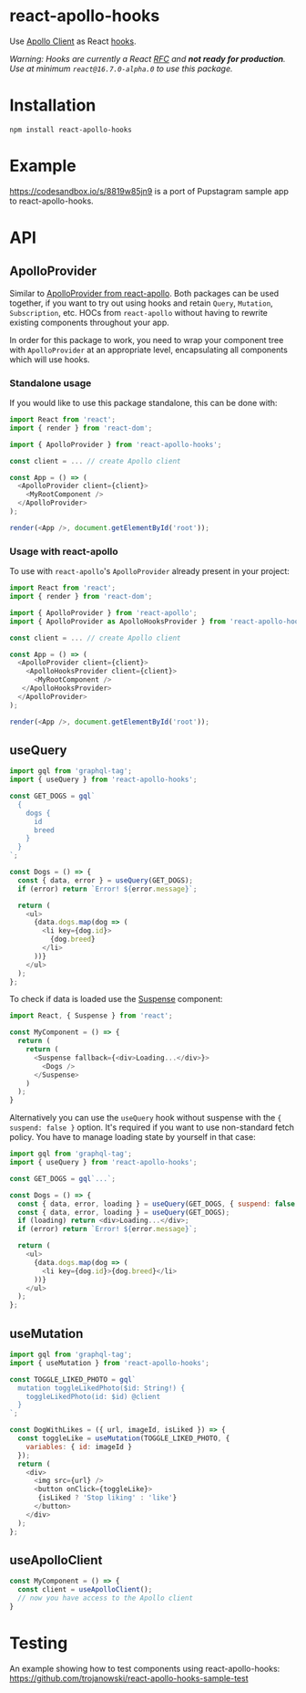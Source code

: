 # react-apollo-hooks

Use [Apollo Client](https://github.com/apollographql/apollo-client) as React [hooks](https://reactjs.org/docs/hooks-intro.html).

_Warning: Hooks are currently a React [RFC](https://github.com/reactjs/rfcs/pull/68) and **not ready for production**. Use at minimum `react@16.7.0-alpha.0` to use this package._

# Installation

`npm install react-apollo-hooks`

# Example

<https://codesandbox.io/s/8819w85jn9> is a port of Pupstagram sample app to react-apollo-hooks.

# API

## ApolloProvider

Similar to [ApolloProvider from react-apollo](https://www.apollographql.com/docs/react/essentials/get-started.html#creating-provider). 
Both packages can be used together, if you want to try out using hooks and retain `Query`, `Mutation`, `Subscription`, etc. HOCs from `react-apollo` without having to rewrite existing components throughout your app.

In order for this package to work, you need to wrap your component tree with `ApolloProvider` at an appropriate level, encapsulating all components which will use hooks.

### Standalone usage

If you would like to use this package standalone, this can be done with:

```javascript
import React from 'react';
import { render } from 'react-dom';

import { ApolloProvider } from 'react-apollo-hooks';

const client = ... // create Apollo client

const App = () => (
  <ApolloProvider client={client}>
    <MyRootComponent />
  </ApolloProvider>
);

render(<App />, document.getElementById('root'));
```
### Usage with react-apollo

To use with `react-apollo`'s `ApolloProvider` already present in your project:

```javascript
import React from 'react';
import { render } from 'react-dom';

import { ApolloProvider } from 'react-apollo';
import { ApolloProvider as ApolloHooksProvider } from 'react-apollo-hooks';

const client = ... // create Apollo client

const App = () => (
  <ApolloProvider client={client}>
    <ApolloHooksProvider client={client}>
      <MyRootComponent />
   </ApolloHooksProvider>
  </ApolloProvider>
);

render(<App />, document.getElementById('root'));
```

## useQuery

```javascript
import gql from 'graphql-tag';
import { useQuery } from 'react-apollo-hooks';

const GET_DOGS = gql`
  {
    dogs {
      id
      breed
    }
  }
`;

const Dogs = () => {
  const { data, error } = useQuery(GET_DOGS);
  if (error) return `Error! ${error.message}`;

  return (
    <ul>
      {data.dogs.map(dog => (
        <li key={dog.id}>
          {dog.breed}
        </li>
      ))}
    </ul>
  );
};
```

To check if data is loaded use the [Suspense](https://reactjs.org/docs/code-splitting.html#suspense) component:

```javascript
import React, { Suspense } from 'react';

const MyComponent = () => {
  return (
    return (
      <Suspense fallback={<div>Loading...</div>}>
        <Dogs />
      </Suspense>
    )
  );
}
```

Alternatively you can use the `useQuery` hook without suspense with the
`{ suspend: false }` option. It's required if you want to use non-standard
fetch policy. You have to manage loading state by yourself
in that case:

```javascript
import gql from 'graphql-tag';
import { useQuery } from 'react-apollo-hooks';

const GET_DOGS = gql`...`;

const Dogs = () => {
  const { data, error, loading } = useQuery(GET_DOGS, { suspend: false });
  const { data, error, loading } = useQuery(GET_DOGS);
  if (loading) return <div>Loading...</div>;
  if (error) return `Error! ${error.message}`;

  return (
    <ul>
      {data.dogs.map(dog => (
        <li key={dog.id}>{dog.breed}</li>
      ))}
    </ul>
  );
};

```

## useMutation

```javascript
import gql from 'graphql-tag';
import { useMutation } from 'react-apollo-hooks';

const TOGGLE_LIKED_PHOTO = gql`
  mutation toggleLikedPhoto($id: String!) {
    toggleLikedPhoto(id: $id) @client
  }
`;

const DogWithLikes = ({ url, imageId, isLiked }) => {
  const toggleLike = useMutation(TOGGLE_LIKED_PHOTO, {
    variables: { id: imageId }
  });
  return (
    <div>
      <img src={url} />
      <button onClick={toggleLike}>
       {isLiked ? 'Stop liking' : 'like'}
      </button>
    </div>
  );
};
```

## useApolloClient

```javascript
const MyComponent = () => {
  const client = useApolloClient();
  // now you have access to the Apollo client
}
```

# Testing

An example showing how to test components using react-apollo-hooks:
<https://github.com/trojanowski/react-apollo-hooks-sample-test>

